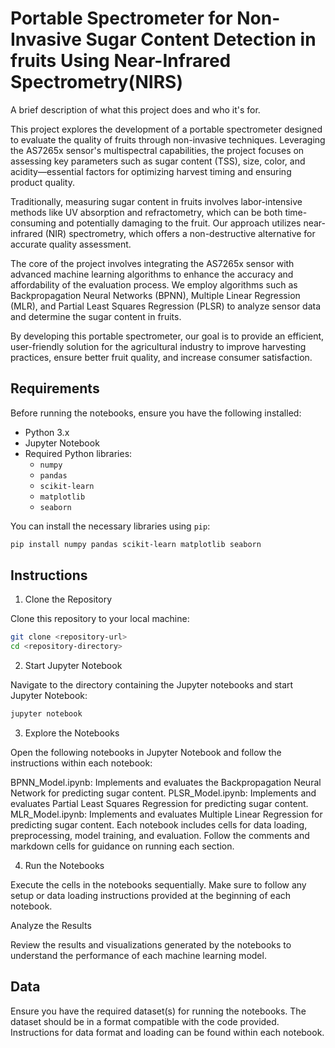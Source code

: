 # Portable Spectrometer for Non-Invasive Sugar Content Detection in fruits Using Near-Infrared Spectrometry(NIRS)


A brief description of what this project does and who it's for.

This project explores the development of a portable spectrometer designed to evaluate the quality of fruits through non-invasive techniques. Leveraging the AS7265x sensor's multispectral capabilities, the project focuses on assessing key parameters such as sugar content (TSS), size, color, and acidity—essential factors for optimizing harvest timing and ensuring product quality.

Traditionally, measuring sugar content in fruits involves labor-intensive methods like UV absorption and refractometry, which can be both time-consuming and potentially damaging to the fruit. Our approach utilizes near-infrared (NIR) spectrometry, which offers a non-destructive alternative for accurate quality assessment.

The core of the project involves integrating the AS7265x sensor with advanced machine learning algorithms to enhance the accuracy and affordability of the evaluation process. We employ algorithms such as Backpropagation Neural Networks (BPNN), Multiple Linear Regression (MLR), and Partial Least Squares Regression (PLSR) to analyze sensor data and determine the sugar content in fruits.

By developing this portable spectrometer, our goal is to provide an efficient, user-friendly solution for the agricultural industry to improve harvesting practices, ensure better fruit quality, and increase consumer satisfaction.

## Requirements

Before running the notebooks, ensure you have the following installed:

- Python 3.x
- Jupyter Notebook
- Required Python libraries:
  - `numpy`
  - `pandas`
  - `scikit-learn`
  - `matplotlib`
  - `seaborn`

You can install the necessary libraries using `pip`:

```bash
pip install numpy pandas scikit-learn matplotlib seaborn
```

## Instructions
1. Clone the Repository

Clone this repository to your local machine:

```bash
git clone <repository-url>
cd <repository-directory>
```

2. Start Jupyter Notebook

Navigate to the directory containing the Jupyter notebooks and start Jupyter Notebook:

```bash
jupyter notebook
```

3. Explore the Notebooks

Open the following notebooks in Jupyter Notebook and follow the instructions within each notebook:

BPNN_Model.ipynb: Implements and evaluates the Backpropagation Neural Network for predicting sugar content.
PLSR_Model.ipynb: Implements and evaluates Partial Least Squares Regression for predicting sugar content.
MLR_Model.ipynb: Implements and evaluates Multiple Linear Regression for predicting sugar content.
Each notebook includes cells for data loading, preprocessing, model training, and evaluation. Follow the comments and markdown cells for guidance on running each section.

4. Run the Notebooks

Execute the cells in the notebooks sequentially. Make sure to follow any setup or data loading instructions provided at the beginning of each notebook.

Analyze the Results

Review the results and visualizations generated by the notebooks to understand the performance of each machine learning model.

## Data
Ensure you have the required dataset(s) for running the notebooks. The dataset should be in a format compatible with the code provided. Instructions for data format and loading can be found within each notebook.
